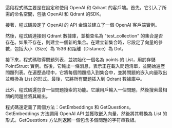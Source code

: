 這段程式碼主要是在設定和使用 OpenAI 和 Qdrant 的客戶端。首先，它引入了所需的命名空間，包括 OpenAI 和 Qdrant 的SDK。

接著，程式碼設定了 OpenAI 的 API 金鑰並建立了一個 OpenAI 客戶端實例。

然後，程式碼連接到 Qdrant 數據庫，並檢查名為 "test_collection" 的集合是否存在。如果不存在，則建立一個新的集合。在建立新集合時，它設定了向量的參數，包括大小（Size）為 1536 和距離（Distance）為 Dot。

接下來，程式碼取得問題列表，並初始化一個名為 points 的 List，用於存儲 PointStruct 實例。然後，它輸出一條消息，表示正在載入問題清單，並開始遍歷問題列表。在遍歷過程中，它將每個問題插入到集合中，並將問題的嵌入向量取出並轉換為 List 的形式。最後，它將所有問題插入到 Qdrant 數據庫中。

此外，程式碼還包含一個問題搜索的功能。它讓用戶輸入一個問題，然後搜索最相關的問題並將其輸出。

程式碼還定義了兩個方法：GetEmbeddings 和 GetQuestions。GetEmbeddings 方法調用 OpenAI API 並獲取嵌入向量，然後將其轉換為 List 的形式。GetQuestions 方法則返回一個包含多個問題的字符串數組。
